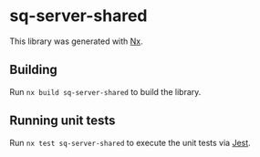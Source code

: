 # sq-server-shared

This library was generated with [Nx](https://nx.dev).

## Building

Run `nx build sq-server-shared` to build the library.

## Running unit tests

Run `nx test sq-server-shared` to execute the unit tests via [Jest](https://jestjs.io).
